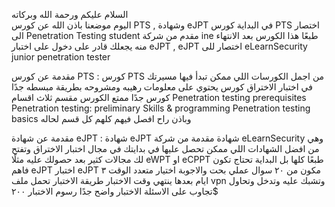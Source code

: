 السلام عليكم ورحمة الله وبركاته  
اليوم موضعنا باذن الله عن 
كورس PTS , وشهادة eJPT 
في البداية كورس
 PTS اختصار الى Penetration Testing student مقدم من شركة ine 
طبعًا هذا الكورس بعد الانتهاء منه يجعلك قادر على دخول على اختبار
 eJPT , eJPT اختصار للى eLearnSecurity junior penetration tester 

مقدمة عن كورس PTS : 
كورس PTS 
من اجمل الكورسات اللي ممكن تبدأ فيها مسيرتك في اختبار الاختراق كورس يحتوي على معلومات رهيبه ومشروحه بطريقة مبسطه جدًا 
كورس جدًا ممتع 
الكورس مقسم ثلاث اقسام 
Penetration testing prerequisites 
Penetration testing: preliminary Skills & programming 
Penetration testing basics 
وباذن راح افصل فيهم كلهم كل قسم لحاله 

مقدمة عن شهادة eJPT : 
شهادة 
eJPT شهادة مقدمة من شركة eLearnSecurity 
وهي من افضل الشهادات اللي ممكن تحصل عليها في بدايتك في مجال اختبار الاختراق 
وتفتح لك مجالات كثير بعد حصولك عليه مثلًا 
 eWPT او eCPPT 
طبعًا كلها بل البداية تحتاج تكون فاهم
 eJPT 
اختبار eJPT 
مكون من ٢٠ سوال عملي بحت 
والاجوبة اختيار متعدد 
 الوقت ٣ ايام بعدها ينتهي وقت الاختبار 
 طريقة الاختبار
 تحمل ملف vpn 
وتشبك عليه وتدخل وتحاول تجاوب على الاسئلة الاختبار واضح جدًا 
رسوم الاختبار
 ٢٠٠$
